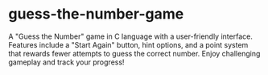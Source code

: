 # guess-the-number-game
A "Guess the Number" game in C language with a user-friendly interface. Features include a "Start Again" button, hint options, and a point system that rewards fewer attempts to guess the correct number. Enjoy challenging gameplay and track your progress!
